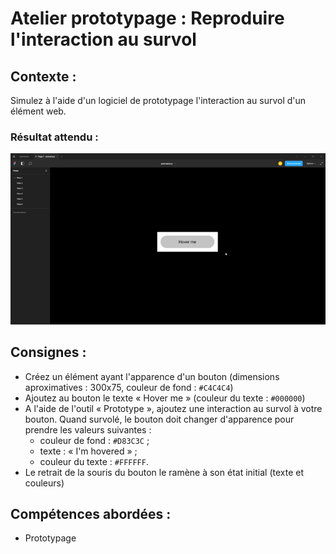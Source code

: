 # Atelier prototypage : Reproduire l'interaction au survol
## Contexte : 
Simulez à l'aide d'un logiciel de prototypage l'interaction au survol d'un élément web.

### Résultat attendu :
![Résultat attendu](https://github.com/Abardin-dev/Cas-pratiques/blob/main/Prototypage/hover.gif)

## Consignes :
- Créez un élément ayant l'apparence d'un bouton (dimensions aproximatives : 300x75, couleur de fond : `#C4C4C4`)
- Ajoutez au bouton le texte « Hover me » (couleur du texte : `#000000`)
- A l'aide de l'outil « Prototype », ajoutez une interaction au survol à votre bouton. Quand survolé, le bouton doit changer d'apparence pour prendre les valeurs suivantes :
	+ couleur de fond : `#D83C3C` ;
	+ texte : « I'm hovered » ;
	+ couleur du texte : `#FFFFFF`.
- Le retrait de la souris du bouton le ramène à son état initial (texte et couleurs)

## Compétences abordées :
* Prototypage
